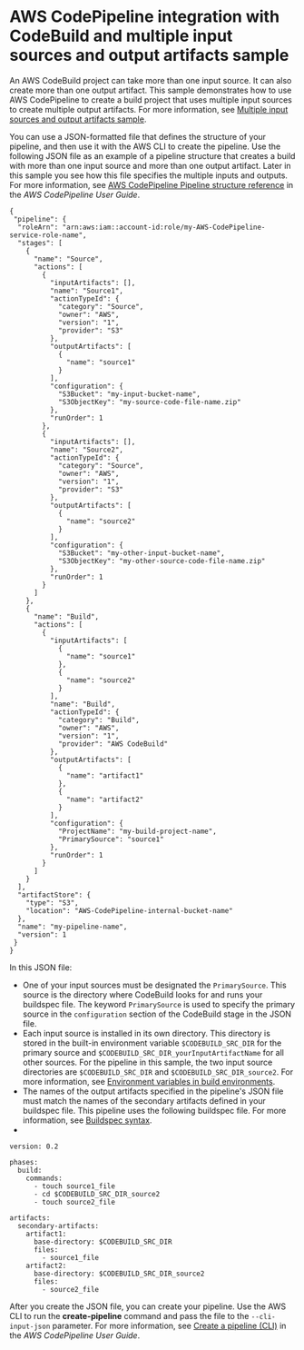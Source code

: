 # AWS CodePipeline integration with CodeBuild and multiple input sources and output artifacts sample<a name="sample-pipeline-multi-input-output"></a>

An AWS CodeBuild project can take more than one input source\. It can also create more than one output artifact\. This sample demonstrates how to use AWS CodePipeline to create a build project that uses multiple input sources to create multiple output artifacts\. For more information, see [Multiple input sources and output artifacts sample](sample-multi-in-out.md)\.

 You can use a JSON\-formatted file that defines the structure of your pipeline, and then use it with the AWS CLI to create the pipeline\. Use the following JSON file as an example of a pipeline structure that creates a build with more than one input source and more than one output artifact\. Later in this sample you see how this file specifies the multiple inputs and outputs\. For more information, see [AWS CodePipeline Pipeline structure reference](https://docs.aws.amazon.com/codepipeline/latest/userguide/reference-pipeline-structure.html) in the *AWS CodePipeline User Guide*\. 

```
{
 "pipeline": {
  "roleArn": "arn:aws:iam::account-id:role/my-AWS-CodePipeline-service-role-name",
  "stages": [
    {
      "name": "Source",
      "actions": [
        {
          "inputArtifacts": [],
          "name": "Source1",
          "actionTypeId": {
            "category": "Source",
            "owner": "AWS",
            "version": "1",
            "provider": "S3"
          },
          "outputArtifacts": [
            {
              "name": "source1"
            }
          ],
          "configuration": {
            "S3Bucket": "my-input-bucket-name",
            "S3ObjectKey": "my-source-code-file-name.zip"
          },
          "runOrder": 1
        },
        {
          "inputArtifacts": [],
          "name": "Source2",
          "actionTypeId": {
            "category": "Source",
            "owner": "AWS",
            "version": "1",
            "provider": "S3"
          },
          "outputArtifacts": [
            {
              "name": "source2"
            }
          ],
          "configuration": {
            "S3Bucket": "my-other-input-bucket-name",
            "S3ObjectKey": "my-other-source-code-file-name.zip"
          },
          "runOrder": 1
        }
      ]
    },
    {
      "name": "Build",
      "actions": [
        {
          "inputArtifacts": [
            {
              "name": "source1"
            },
            {
              "name": "source2"
            }
          ],
          "name": "Build",
          "actionTypeId": {
            "category": "Build",
            "owner": "AWS",
            "version": "1",
            "provider": "AWS CodeBuild"
          },
          "outputArtifacts": [
            {
              "name": "artifact1"
            },
            {
              "name": "artifact2"
            }
          ],
          "configuration": {
            "ProjectName": "my-build-project-name",
            "PrimarySource": "source1"
          },
          "runOrder": 1
        }
      ]
    }
  ],
  "artifactStore": {
    "type": "S3",
    "location": "AWS-CodePipeline-internal-bucket-name"
  },
  "name": "my-pipeline-name",
  "version": 1
 }
}
```

 In this JSON file: 
+ One of your input sources must be designated the `PrimarySource`\. This source is the directory where CodeBuild looks for and runs your buildspec file\. The keyword `PrimarySource` is used to specify the primary source in the `configuration` section of the CodeBuild stage in the JSON file\. 
+ Each input source is installed in its own directory\. This directory is stored in the built\-in environment variable `$CODEBUILD_SRC_DIR` for the primary source and `$CODEBUILD_SRC_DIR_yourInputArtifactName` for all other sources\. For the pipeline in this sample, the two input source directories are `$CODEBUILD_SRC_DIR` and `$CODEBUILD_SRC_DIR_source2`\. For more information, see [Environment variables in build environments](build-env-ref-env-vars.md)\. 
+ The names of the output artifacts specified in the pipeline's JSON file must match the names of the secondary artifacts defined in your buildspec file\. This pipeline uses the following buildspec file\. For more information, see [Buildspec syntax](build-spec-ref.md#build-spec-ref-syntax)\. 
+ 

  ```
  version: 0.2
  
  phases:
    build:
      commands:
        - touch source1_file
        - cd $CODEBUILD_SRC_DIR_source2
        - touch source2_file
  
  artifacts:
    secondary-artifacts:
      artifact1:
        base-directory: $CODEBUILD_SRC_DIR
        files:
          - source1_file
      artifact2:
        base-directory: $CODEBUILD_SRC_DIR_source2
        files:
          - source2_file
  ```

 After you create the JSON file, you can create your pipeline\. Use the AWS CLI to run the **create\-pipeline** command and pass the file to the `--cli-input-json` parameter\. For more information, see [Create a pipeline \(CLI\)](https://docs.aws.amazon.com/codepipeline/latest/userguide/pipelines-create.html#pipelines-create-cli) in the *AWS CodePipeline User Guide*\. 